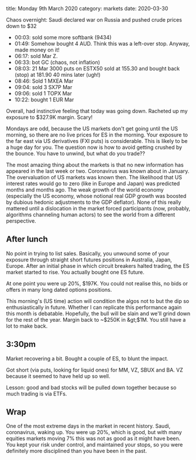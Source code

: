 title:  Monday 9th March 2020
category: markets
date: 2020-03-30

Chaos overnight: Saudi declared war on Russia and pushed crude prices down to $32

* 00:03: sold some more softbank \(9434\)
* 01:49: Somehow bought 4 AUD. Think this was a left-over stop. Anyway, made money on it!
* 06:17: sold Mar Z. 
* 06:33: bot GC \(chaos, not inflation\)
* 08:03: 21 Mar 3000 puts on ESTX50 sold at 155.30 and bought back \(stop\) at 181.90 40 mins later \(ugh!\)
* 08:46: Sold 1 MXEA Mar
* 09:04: sold 3 SX7P Mar
* 09:06: sold 1 TOPX Mar
* 10:22: bought 1 EUR Mar

Overall, had instinctive feeling that today was going down. Racheted up my exposure to $327.9K margin. Scary!

Mondays are odd, because the US markets don't get going until the US morning, so there are no live prices for ES in the morning. Your exposure to the far east via US derivatives \(FXI puts\) is considerable. This is likely to be a huge day for you. The question now is how to avoid getting crushed by the bounce. You have to unwind, but what do you trade??

The most amazing thing about the markets is that no new information has appeared in the last week or two. Coronavirus was known about in January. The overvaluation of US markets was known then. The likelihood that US interest rates would go to zero \(like in Europe and Japan\) was predicted months and months ago. The weak growth of the world economy \(especially the US economy, whose notional real GDP growth was boosted by dubious hedonic adjustments to the GDP deflator\). None of this really mattered until a dislocation in the market forced participants \(now, probably, algorithms channeling human actors\) to see the world from a different perspective.

## After lunch

No point in trying to list sales. Basically, you unwound some of your exposure through straight short futures positions in Australia, Japan, Europe. After an initial phase in which circuit breakers halted trading, the ES market started to rise. You actually bought one ES future.

At one point you were up 20%, $197K. You could not realise this, no bids or offers in many long dated options positions.

This morning's \(US time\) action will condition the algos not to but the dip so enthusiastically in future. Whether I can replicate this performance again this month is debatable. Hopefully, the bull will be slain and we'll grind down for the rest of the year. Margin back to ~$250K in &gt;$1M. You still have a lot to make back.

## 3:30pm

Market recovering a bit. Bought a couple of ES, to blunt the impact.

Got short \(via puts, looking for liquid ones\) for MM, VZ, SBUX and BA. VZ because it seemed to have held up so well.

Lesson: good and bad stocks will be pulled down together because so much trading is via ETFs.

## Wrap

One of the most extreme days in the market in recent history. Saudi, coronavirus, waking up. You were up 20%, which is good, but with many equities markets moving 7% this was not as good as it might have been. You kept your risk under control, and maintained your stops, so you were definitely more disciplined than you have been in the past.

